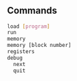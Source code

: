 #
Commands
--------

```bash
load [program]
run
memory
memory [block number]
registers
debug
  next
  quit
```

